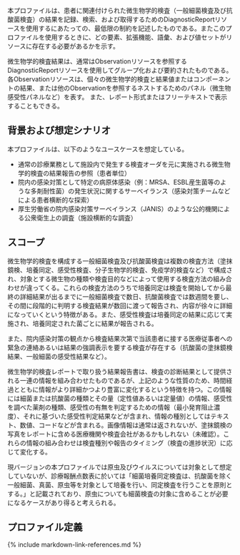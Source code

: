 本プロファイルは、患者に関連付けられた微生物学的検査（一般細菌検査及び抗酸菌検査）の結果を記録、検索、および取得するためのDiagnosticReportリソースを使用するにあたっての、最低限の制約を記述したものである。またこのプロファイルを使用するときに、どの要素、拡張機能、語彙、および値セットがリソースに存在する必要があるかを示す。

微生物学的検査結果は、通常はObservationリソースを参照するDiagnosticReportリソースを使用してグループ化および要約されたものである。  
各Observationリソースは、個々の微生物学的検査と結果値またはコンポーネントの結果、または他のObservationを参照するネストするためのパネル（微生物感受性パネルなど）を表す。 また、レポート形式またはフリーテキストで表示することもできる。

## 背景および想定シナリオ

本プロファイルは、以下のようなユースケースを想定している。

 - 通常の診療業務として施設内で発生する検査オーダを元に実施される微生物学的検査の結果報告の参照（患者単位）
 - 院内の感染対策として特定の病原体感染（例：MRSA、ESBL産生菌等のような多剤耐性菌）の発生状況に関するサーベイランス（感染対策チームなどによる患者横断的な探索）
 - 厚生労働省の院内感染対策サーベイランス（JANIS）のような公的機関による公衆衛生上の調査（施設横断的な調査）


## スコープ

微生物学的検査を構成する一般細菌検査及び抗酸菌検査は複数の検査方法（塗抹鏡検、培養同定、感受性検査、分子生物学的検査、免疫学的検査など）で構成され、対象とする微生物の種類や検査目的などによって使用する検査方法の組み合わせが違ってくる。これらの検査方法のうちで培養同定は検査を開始してから最終の詳細結果が出るまでに一般細菌検査で数日、抗酸菌検査では数週間を要し、その間に段階的に判明する検査結果が数回に渡って報告され、内容が徐々に詳細になっていくという特徴がある。また、感受性検査は培養同定の結果に応じて実施され、培養同定された菌ごとに結果が報告される。

また、院内感染対策の観点から検査結果次第で当該患者に接する医療従事者への緊急の連絡あるいは結果の強調表示を要する検査が存在する（抗酸菌の塗抹鏡検結果、一般細菌の感受性結果など）。

微生物学的検査レポートで取り扱う結果報告書は、検査の診断結果として提供される一連の情報を組み合わせたものであるが、上記のような性質のため、時間経過とともに情報がより詳細かつより豊富に変化するという特徴を持つ。この情報には細菌または抗酸菌の種類とその量（定性値あるいは定量値）の情報、感受性を調べた薬剤の種類、感受性の有無を判定するための情報（最小発育阻止濃度）、それに基づいた感受性判定結果などが含まれ、情報の種別としてはテキスト、数値、コードなどが含まれる。画像情報は通常は返されないが、塗抹鏡検の写真をレポートに含める医療機関や検査会社があるかもしれない（未確認）。これらの情報の組み合わせは検査種別や報告のタイミング（検査の進捗状況）に応じて変化する。

現バージョンの本プロファイルでは原虫及びウイルスについては対象として想定していないが、診療報酬点数表に於いては「細菌培養同定検査は、抗酸菌を除く一般細菌、真菌、原虫等を対象として培養を行い、同定検査を行うことを原則とする。」と記載されており、原虫についても細菌検査の対象に含めることが必要になるケースがあり得ると考えられる。


## プロファイル定義

{% include markdown-link-references.md %}